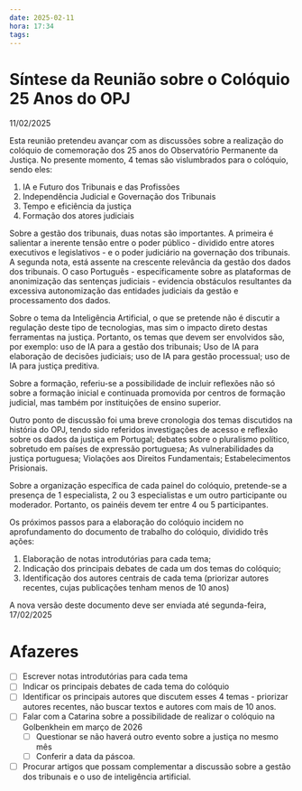 ```yaml
---
date: 2025-02-11
hora: 17:34
tags:
---
```




# Síntese da Reunião sobre o Colóquio 25 Anos do OPJ
11/02/2025

Esta reunião pretendeu avançar com as discussões sobre a realização do colóquio de comemoração dos 25 anos do Observatório Permanente da Justiça. 
No presente momento, 4 temas são vislumbrados para o colóquio, sendo eles:
1. IA e Futuro dos Tribunais e das Profissões
2. Independência Judicial e Governação dos Tribunais
3. Tempo e eficiência da justiça
4. Formação dos atores judiciais

Sobre a gestão dos tribunais, duas notas são importantes. A primeira é salientar a inerente tensão entre o poder público - dividido entre atores executivos e legislativos - e o poder judiciário na governação dos tribunais. A segunda nota, está assente na crescente relevância da gestão dos dados dos tribunais. O caso Português - especificamente sobre as plataformas de anonimização das sentenças judiciais - evidencia obstáculos resultantes da excessiva autonomização das entidades judiciais da gestão e processamento dos dados.

Sobre o tema da Inteligência Artificial, o que se pretende não é discutir a regulação deste tipo de tecnologias, mas sim o impacto direto destas ferramentas na justiça. Portanto, os temas que devem ser envolvidos são, por exemplo: uso de IA para a gestão dos tribunais; Uso de IA para elaboração de decisões judiciais; uso de IA para gestão processual; uso de IA para justiça preditiva. 

Sobre a formação, referiu-se a possibilidade de incluir reflexões não só sobre a formação inicial e continuada promovida por centros de formação judicial, mas também por instituições de ensino superior. 

Outro ponto de discussão foi uma breve cronologia dos temas discutidos na história do OPJ, tendo sido referidos investigações de acesso e reflexão sobre os dados da justiça em Portugal; debates sobre o pluralismo político, sobretudo em países de expressão portuguesa; As vulnerabilidades da justiça portuguesa; Violações aos Direitos Fundamentais; Estabelecimentos Prisionais. 

Sobre a organização específica de cada painel do colóquio, pretende-se a presença de 1 especialista, 2 ou 3 especialistas e um outro participante ou moderador. Portanto, os painéis devem ter entre 4 ou 5 participantes. 

Os próximos passos para a elaboração do colóquio incidem no aprofundamento do documento de trabalho do colóquio, dividido três ações:
1. Elaboração de notas introdutórias para cada tema;
2. Indicação dos principais debates de cada um dos temas do colóquio;
3. Identificação dos autores centrais de cada tema (priorizar autores recentes, cujas publicações tenham menos de 10 anos)

A nova versão deste documento deve ser enviada até segunda-feira, 17/02/2025
# Afazeres
- [ ] Escrever notas introdutórias para cada tema
- [ ] Indicar os principais debates de cada tema do colóquio
- [ ] Identificar os principais autores que discutem esses 4 temas - priorizar autores recentes, não buscar textos e autores com mais de 10 anos. 
- [ ] Falar com a Catarina sobre a possibilidade de realizar o colóquio na Golbenkhein em março de 2026
	- [ ] Questionar se não haverá outro evento sobre a justiça no mesmo mês
	- [ ] Conferir a data da páscoa. 
- [ ] Procurar artigos que possam complementar a discussão sobre a gestão dos tribunais e o uso de inteligência artificial. 